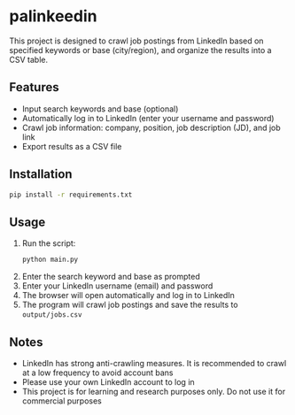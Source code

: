 # palinkeedin

This project is designed to crawl job postings from LinkedIn based on specified keywords or base (city/region), and organize the results into a CSV table.

## Features
- Input search keywords and base (optional)
- Automatically log in to LinkedIn (enter your username and password)
- Crawl job information: company, position, job description (JD), and job link
- Export results as a CSV file

## Installation
```bash
pip install -r requirements.txt
```

## Usage
1. Run the script:
   ```bash
   python main.py
   ```
2. Enter the search keyword and base as prompted
3. Enter your LinkedIn username (email) and password
4. The browser will open automatically and log in to LinkedIn
5. The program will crawl job postings and save the results to `output/jobs.csv`

## Notes
- LinkedIn has strong anti-crawling measures. It is recommended to crawl at a low frequency to avoid account bans
- Please use your own LinkedIn account to log in
- This project is for learning and research purposes only. Do not use it for commercial purposes 